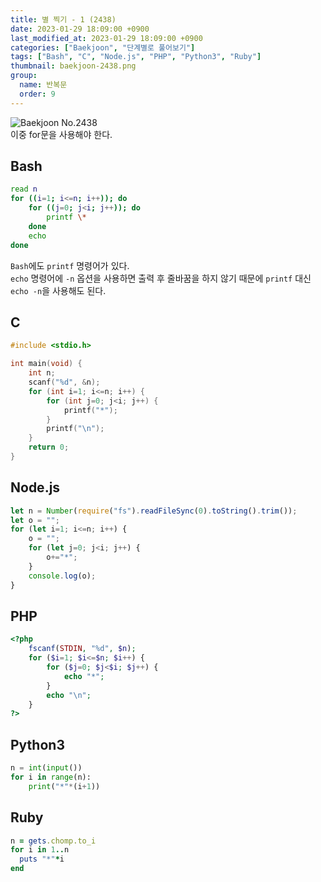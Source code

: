 ```yaml
---
title: 별 찍기 - 1 (2438)
date: 2023-01-29 18:09:00 +0900
last_modified_at: 2023-01-29 18:09:00 +0900
categories: ["Baekjoon", "단계별로 풀어보기"]
tags: ["Bash", "C", "Node.js", "PHP", "Python3", "Ruby"]
thumbnail: baekjoon-2438.png
group:
  name: 반복문
  order: 9
---
```


![Baekjoon No.2438](baekjoon-2438.png)  
이중 for문을 사용해야 한다.

## Bash
```bash
read n
for ((i=1; i<=n; i++)); do
	for ((j=0; j<i; j++)); do
		printf \*
	done
	echo
done
```
`Bash`에도 `printf` 명령어가 있다.  
`echo` 명령어에 `-n` 옵션을 사용하면 출력 후 줄바꿈을 하지 않기 때문에 `printf` 대신 `echo -n`을 사용해도 된다.

## C
```c
#include <stdio.h>

int main(void) {
	int n;
	scanf("%d", &n);
	for (int i=1; i<=n; i++) {
		for (int j=0; j<i; j++) {
			printf("*");
		}
		printf("\n");
	}
	return 0;
}
```

## Node.js
```javascript
let n = Number(require("fs").readFileSync(0).toString().trim());
let o = "";
for (let i=1; i<=n; i++) {
	o = "";
	for (let j=0; j<i; j++) {
		o+="*";
	}
	console.log(o);
}
```

## PHP
```php
<?php
	fscanf(STDIN, "%d", $n);
	for ($i=1; $i<=$n; $i++) {
		for ($j=0; $j<$i; $j++) {
			echo "*";
		}
		echo "\n";
	}
?>
```

## Python3
```python
n = int(input())
for i in range(n):
    print("*"*(i+1))
```

## Ruby
```ruby
n = gets.chomp.to_i
for i in 1..n
  puts "*"*i
end
```
